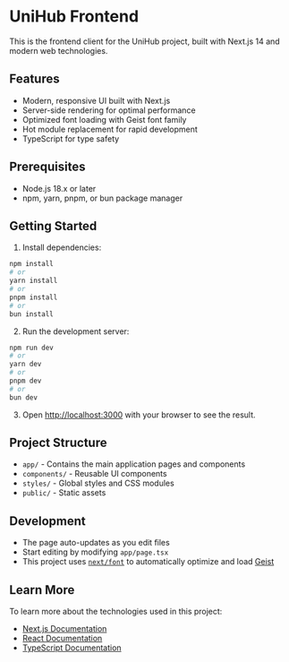 # UniHub Frontend

This is the frontend client for the UniHub project, built with Next.js 14 and modern web technologies.

## Features

- Modern, responsive UI built with Next.js
- Server-side rendering for optimal performance
- Optimized font loading with Geist font family
- Hot module replacement for rapid development
- TypeScript for type safety

## Prerequisites

- Node.js 18.x or later
- npm, yarn, pnpm, or bun package manager

## Getting Started

1. Install dependencies:
```bash
npm install
# or
yarn install
# or
pnpm install
# or
bun install
```

2. Run the development server:
```bash
npm run dev
# or
yarn dev
# or
pnpm dev
# or
bun dev
```

3. Open [http://localhost:3000](http://localhost:3000) with your browser to see the result.

## Project Structure

- `app/` - Contains the main application pages and components
- `components/` - Reusable UI components
- `styles/` - Global styles and CSS modules
- `public/` - Static assets

## Development

- The page auto-updates as you edit files
- Start editing by modifying `app/page.tsx`
- This project uses [`next/font`](https://nextjs.org/docs/app/building-your-application/optimizing/fonts) to automatically optimize and load [Geist](https://vercel.com/font)

## Learn More

To learn more about the technologies used in this project:

- [Next.js Documentation](https://nextjs.org/docs)
- [React Documentation](https://react.dev)
- [TypeScript Documentation](https://www.typescriptlang.org/docs/)

